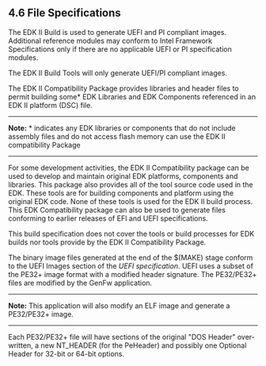 <!--- @file
  4.6 File Specifications

  Copyright (c) 2008-2017, Intel Corporation. All rights reserved.<BR>

  Redistribution and use in source (original document form) and 'compiled'
  forms (converted to PDF, epub, HTML and other formats) with or without
  modification, are permitted provided that the following conditions are met:

  1) Redistributions of source code (original document form) must retain the
     above copyright notice, this list of conditions and the following
     disclaimer as the first lines of this file unmodified.

  2) Redistributions in compiled form (transformed to other DTDs, converted to
     PDF, epub, HTML and other formats) must reproduce the above copyright
     notice, this list of conditions and the following disclaimer in the
     documentation and/or other materials provided with the distribution.

  THIS DOCUMENTATION IS PROVIDED BY TIANOCORE PROJECT "AS IS" AND ANY EXPRESS OR
  IMPLIED WARRANTIES, INCLUDING, BUT NOT LIMITED TO, THE IMPLIED WARRANTIES OF
  MERCHANTABILITY AND FITNESS FOR A PARTICULAR PURPOSE ARE DISCLAIMED. IN NO
  EVENT SHALL TIANOCORE PROJECT  BE LIABLE FOR ANY DIRECT, INDIRECT, INCIDENTAL,
  SPECIAL, EXEMPLARY, OR CONSEQUENTIAL DAMAGES (INCLUDING, BUT NOT LIMITED TO,
  PROCUREMENT OF SUBSTITUTE GOODS OR SERVICES; LOSS OF USE, DATA, OR PROFITS;
  OR BUSINESS INTERRUPTION) HOWEVER CAUSED AND ON ANY THEORY OF LIABILITY,
  WHETHER IN CONTRACT, STRICT LIABILITY, OR TORT (INCLUDING NEGLIGENCE OR
  OTHERWISE) ARISING IN ANY WAY OUT OF THE USE OF THIS DOCUMENTATION, EVEN IF
  ADVISED OF THE POSSIBILITY OF SUCH DAMAGE.

-->

## 4.6 File Specifications

The EDK II Build is used to generate UEFI and PI compliant images. Additional
reference modules may conform to Intel Framework Specifications only if there
are no applicable UEFI or PI specification modules.

The EDK II Build Tools will only generate UEFI/PI compliant images.

The EDK II Compatibility Package provides libraries and header files to permit
building some* EDK Libraries and EDK Components referenced in an EDK II
platform (DSC) file.

**********
**Note:** \* indicates any EDK libraries or components that do not include
assembly files and do not access flash memory can use the EDK II compatibility
Package
**********

For some development activities, the EDK II Compatibility package can be used
to develop and maintain original EDK platforms, components and libraries. This
package also provides all of the tool source code used in the EDK. These tools
are for building components and platform using the original EDK code. None of
these tools is used for the EDK II build process. This EDK Compatibility
package can also be used to generate files conforming to earlier releases of
EFI and UEFI specifications.

This build specification does not cover the tools or build processes for EDK
builds nor tools provide by the EDK II Compatibility Package.

The binary image files generated at the end of the $(MAKE) stage conform to the
UEFI Images section of the _UEFI specification_. UEFI uses a subset of the
PE32+ image format with a modified header signature. The PE32/PE32+ files are
modified by the GenFw application.

**********
**Note:** This application will also modify an ELF image and generate a
PE32/PE32+ image.
**********

Each PE32/PE32+ file will have sections of the original "DOS Header"
over-written, a new NT_HEADER (for the PeHeader) and possibly one Optional
Header for 32-bit or 64-bit options.
